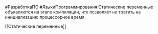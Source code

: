 #РазработкаПО #ЯзыкиПрограммирования
Статические переменные объявляются на этапе компиляции, что позволяет не тратить на инициализацию процессорное время.

[[Статические переменные]]